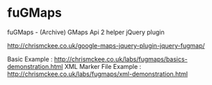fuGMaps
=======

fuGMaps - (Archive) GMaps Api 2 helper jQuery plugin

http://chrismckee.co.uk/google-maps-jquery-plugin-jquery-fugmap/

Basic Example : http://chrismckee.co.uk/labs/fugmaps/basics-demonstration.html
XML Marker File Example : http://chrismckee.co.uk/labs/fugmaps/xml-demonstration.html